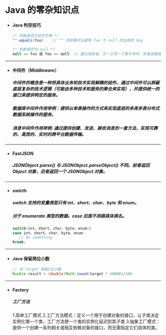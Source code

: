 # Java 的零杂知识点

- #### Java 判空技巧
  ```java
  /* 判断是否为空字符串 */
  "".equals(foo)    // "" 写前面可以避免 foo 为 null 时出现的 bug

  /* 判断是否为 null */
  null == foo 或 foo == null  // 建议用前者，万一少写一个等于号时，前者会报错，可以及时发现
  ```

---
- #### 中间件（Middleware）
  ##### 中间件的概念是一种将具体业务和技术实现解耦的组件。通过中间件可以屏蔽底层复杂的技术逻辑（可能由多种技术和服务的聚合来实现），并提供统一的接口来提供特定的服务。
  ##### 数据库中间件作用举例：提供以单表操作的方式来实现底层的多库多表分布式数据系统操作的服务。
  ##### 消息中间件作用举例: 通过提供创建、发送、接收消息的一套方法，实现可靠的、高效的、实时的跨平台数据传输。
  
  
  
---
- #### FastJSON
  ##### JSONObject.parse() 与 JSONObject.parseObject() 不同。前者返回 Object 对象，后者返回一个 JSONObject 对象。
  
  

---
- #### swicth
   ##### switch 支持的变量类型只有 int、short、char、byte 和 enum。
   ##### 对于 enumerate 类型的数据。case 后面不用跟具体类名。
   ```java
   switch(int、short、char、byte、enum){
   case int、short、char、byte、enum:
      // do something
   break;
   ```

---
- #### Java 保留两位小数
    ```java
    // 将 target 保留2位小数
    Double result = (double)Math.round(target * 10000)/100
    ```


---
- #### Factory
  ##### 工厂方法
    1.简单工厂模式
    2.工厂方法模式：定义一个用于创建对象的接口，让子类决定实例化哪一个类，工厂方法使一个类的实例化延迟到其子类
    3.抽象工厂模式：提供一个创建一系列相关或相互依赖对象的接口，而无需指定它们具体的类。
